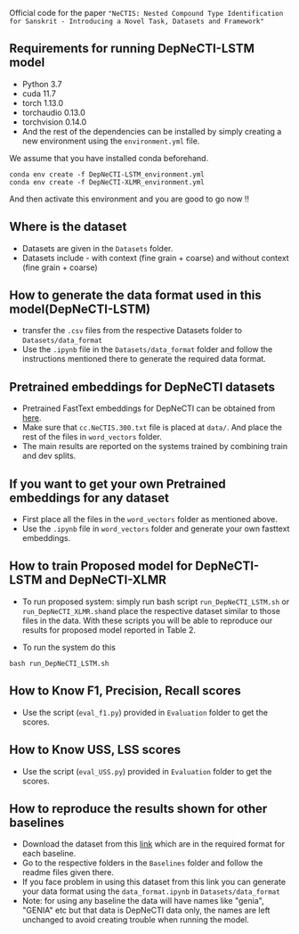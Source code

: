 Official code for the paper `"NeCTIS: Nested Compound Type Identification for Sanskrit - Introducing a Novel Task, Datasets and Framework"`

## Requirements for running DepNeCTI-LSTM model

* Python 3.7 
* cuda  11.7
* torch              1.13.0
* torchaudio         0.13.0
* torchvision        0.14.0
* And the rest of the dependencies can be installed by simply creating a new environment using the `environment.yml` file.

We assume that you have installed conda beforehand. 

```
conda env create -f DepNeCTI-LSTM_environment.yml
conda env create -f DepNeCTI-XLMR_environment.yml
```
And then activate this environment and you are good to go now !!

## Where is the dataset 
* Datasets are given in the `Datasets` folder.
* Datasets include - with context (fine grain + coarse) and without context (fine grain + coarse)


## How to generate the data format used in this model(DepNeCTI-LSTM)
* transfer the `.csv` files from the respective Datasets folder to `Datasets/data_format`
* Use the `.ipynb` file in the  `Datasets/data_format` folder and follow the instructions mentioned there to generate the required data format.


## Pretrained embeddings for DepNeCTI datasets
* Pretrained FastText embeddings for DepNeCTI can be obtained from [here](https://drive.google.com/drive/folders/1dM4u3cb1XDF_Z866t6VQmn2NeyK4nirW?usp=drive_link).
* Make sure that `cc.NeCTIS.300.txt` file is placed at `data/`. And place the rest of the files in `word_vectors` folder.
* The main results are reported on the systems trained by combining train and dev splits. 


## If you want to get your own Pretrained embeddings for any dataset
* First place all the files in the `word_vectors` folder as mentioned above.
* Use the `.ipynb` file in `word_vectors` folder and generate your own fasttext embeddings.


## How to train Proposed model for DepNeCTI-LSTM and DepNeCTI-XLMR
* To run proposed system: simply run bash script `run_DepNeCTI_LSTM.sh` or `run_DepNeCTI_XLMR.sh`and place the respective dataset similar to those files in the data. With these scripts you will be able to reproduce our results for proposed model reported in Table 2.

* To run the system do this
```
bash run_DepNeCTI_LSTM.sh
```

## How to Know F1, Precision, Recall scores
* Use the script (`eval_f1.py`) provided in `Evaluation` folder to get the scores.

## How to Know USS, LSS scores
* Use the script (`eval_USS.py`) provided in `Evaluation` folder to get the scores.

## How to reproduce the results shown for other baselines
* Download the dataset from this [link](https://drive.google.com/drive/folders/1nr5keSzfeQuNWabX4CcWEHn9269RWNNB?usp=sharing) which are in the required format for each baseline.
* Go to the respective folders in the `Baselines` folder and follow the readme files given there.
* If you face problem in using this dataset from this link you can generate your data format using the `data_format.ipynb` in `Datasets/data_format`
* Note: for using any baseline the data will have names like "genia", "GENIA" etc but that data is DepNeCTI data only, the names are left unchanged to avoid creating trouble when running the model.




